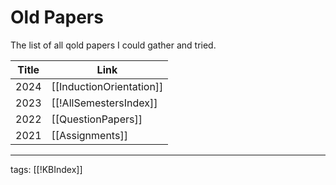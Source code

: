 # Old Papers
The list of all qold papers I could gather and tried.

| Title                 | Link                     |
| --------------------- | ------------------------ |
| 2024					| [[InductionOrientation]] |
| 2023				    | [[!AllSemestersIndex]]   |
| 2022			        | [[QuestionPapers]]       |
| 2021	                | [[Assignments]]          | 
---
tags: [[!KBIndex]]